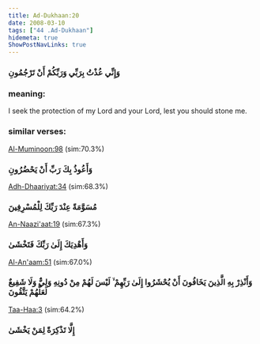 ```yaml
---
title: Ad-Dukhaan:20
date: 2008-03-10
tags: ["44 .Ad-Dukhaan"]
hidemeta: true 
ShowPostNavLinks: true 
---
```

### وَإِنِّي عُذْتُ بِرَبِّي وَرَبِّكُمْ أَنْ تَرْجُمُونِ
### meaning: 
I seek the protection of my Lord and your Lord, lest you should stone me.
### similar verses: 

[Al-Muminoon:98](/23/98) (sim:70.3%)

### وَأَعُوذُ بِكَ رَبِّ أَنْ يَحْضُرُونِ

[Adh-Dhaariyat:34](/51/34) (sim:68.3%)

### مُسَوَّمَةً عِنْدَ رَبِّكَ لِلْمُسْرِفِينَ

[An-Naazi'aat:19](/79/19) (sim:67.3%)

### وَأَهْدِيَكَ إِلَىٰ رَبِّكَ فَتَخْشَىٰ

[Al-An'aam:51](/6/51) (sim:67.0%)

### وَأَنْذِرْ بِهِ الَّذِينَ يَخَافُونَ أَنْ يُحْشَرُوا إِلَىٰ رَبِّهِمْ ۙ لَيْسَ لَهُمْ مِنْ دُونِهِ وَلِيٌّ وَلَا شَفِيعٌ لَعَلَّهُمْ يَتَّقُونَ

[Taa-Haa:3](/20/3) (sim:64.2%)

### إِلَّا تَذْكِرَةً لِمَنْ يَخْشَىٰ
